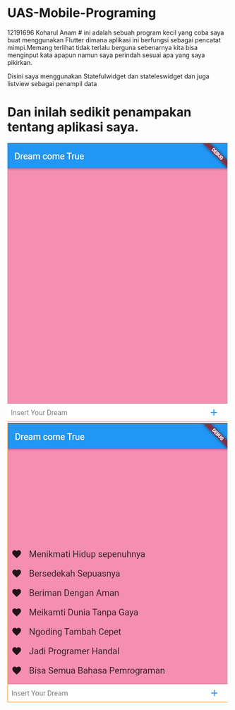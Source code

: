 # UAS-Mobile-Programing
12191696 Koharul Anam #
ini adalah sebuah program kecil yang coba saya buat menggunakan Flutter dimana aplikasi ini berfungsi sebagai pencatat mimpi.Memang terlihat tidak terlalu berguna sebenarnya kita bisa menginput kata apapun namun saya perindah sesuai apa yang saya pikirkan.

Disini saya menggunakan Statefulwidget dan stateleswidget dan juga listview sebagai penampil data
# Dan inilah sedikit penampakan tentang aplikasi saya.

![](1.png)
![](2.png)
